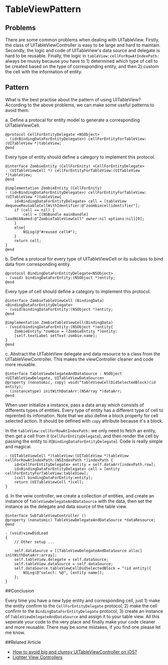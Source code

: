 TableViewPattern
================

## Problems

There are some common problems when dealing with UITableView. Firstly, the class of UITableViewController is easy to be large and hard to maintain. Secondly, the logic and code of UITableView's data source and delegate is hard to be reusable. Finally, the logic in `tableView:cellForRowAtIndexPath:` always be mussy because you have to 1) determined which type of cell to be created based on the type of corresponding entity, and then 2) custom the cell with the information of entity.  

## Pattern

What is the best practise about the pattern of using UITableView? According to the above problems, we can make some useful patterns to avoid them.

a. Define a protocal for entity model to generate a corresponding UITableViewCell.
````objc
@protocol CellForEntityDelegate <NSObject>
- (id<BindingDataForEntityDelegate>) cellForEntityForTableView:(UITableView *)tableView;
@end
````

Every type of entity should define a category to implement this protocol.
````objc
@interface ZombieEntity (CellForEnity) <CellForEntityDelegate>
- (UITableViewCell *) cellForEntityForTableView:(UITableView *)tableView;
@end

@implementation ZombieEntity (CellForEnity)
- (id<BindingDataForEntityDelegate>) cellForEntityForTableView:(UITableView *)tableView{
    id<BindingDataForEntityDelegate> cell = [tableView dequeueReusableCellWithIdentifier:@"zoombiecellidentifier"];
    if (cell == nil) {
        cell = [[NSBundle mainBundle] loadNibNamed:@"ZombieTableViewCell" owner:nil options:nil][0];
    }
    else{
        NSLog(@"#reused cell#");
    }
    return cell;
}
@end

````

b. Define a protocal for every type of UITableViewCell or its subclass to bind data from corresponding entity.
````objc
@protocol BindingDataForEntityDelegate<NSObject>
- (void) bindingDataForEntity:(NSObject *)entity;
@end
````

Every type of cell should define a category to implement this protocol.
````objc
@interface ZombieTableViewCell (BindingData) <BindingDataForEntityDelegate>
- (void)bindingDataForEntity:(NSObject *)entity;
@end

@implementation ZombieTableViewCell(BindingData)
- (void)bindingDataForEntity:(NSObject *)entity{
    ZombieEntity *zombie = (ZombieEntity *)entity;
    [self.textLabel setText:zombie.name];
}
@end
````

c. Abstract the UITableView delegate and data resource to a class from the UITableViewController. This makes the viewController cleaner and code more reusable.
````objc
@interface TableViewDelegateAndDataSource : NSObject <UITableViewDelegate, UITableViewDataSource>
@property (nonatomic, copy) void(^tableViewCellDidSelectedBlock)(id entity);
- (instancetype) initWithDataArr:(NSArray *)dataArr;
@end
````
When user initialize a instance, pass a data array which consists of differents types of entities. Every type of entity has a different type of cell to reprented its infomation. 
Note that we also define a block property for cell selected action. It should be defined with `copy` attribute because it's a block.

In the `tableView:cellForRowAtIndexPath:` we only need to fetch an entity, then get a cell from it (`CellForEntityDelegate`), and then render the cell by passing the entity to it(`BindingDataForEntityDelegate`). Code is really simple and magical.

````objc
- (UITableViewCell *)tableView:(UITableView *)tableView cellForRowAtIndexPath:(NSIndexPath *)indexPath {
    id<CellForEntityDelegate> entity = self.dataArr[indexPath.row];
    id<BindingDataForEntityDelegate> cell = [entity cellForEntityForTableView:tableView];
    [cell bindingDataForEntity:entity];
    return (UITableViewCell *)cell;
}
````

d. In the veiw controller, we create a collection of entities,  and create an instance of `TableViewDelegateAndDataSource` with the data, then set the instance as the delegate and data source of the table view. 
````objc
@interface SubTableViewController ()
@property (nonatomic) TableViewDelegateAndDataSource *dataResource;
@end

- (void)viewDidLoad
{
 	// Other setup ...

    self.dataSource = [[TableViewDelegateAndDataSource alloc] initWithDataArr:array];
    self.tableView.delegate = self.dataSource;
    self.tableView.dataSource = self.dataSource;
    self.dataSource.tableViewCellDidSelectedBlock = ^(id entity){
        NSLog(@"select: %@", [entity name]);
    };
}

````

##Conclusion

Every time you have a new type entity and corresponding cell, just 1) make the entity confirm to the `CellForEntityDelegate` protocol, 2) make the cell confirm to the `BindingDataForEntityDelegate` protocol, 3) create an instance of `TableViewDelegateAndDataSource` and assign it to your table view. All this seperate your code to the very place and finally make your code cleaner and more reusable. There may be some mistakes, if you find one please let me know. 

##Related Article

- [How to avoid big and clumsy UITableViewController on iOS?](http://programmers.stackexchange.com/questions/177668/how-to-avoid-big-and-clumsy-uitableviewcontroller-on-ios) 
- [Lighter View Controllers](http://www.objc.io/issue-1/lighter-view-controllers.html#controllers)

